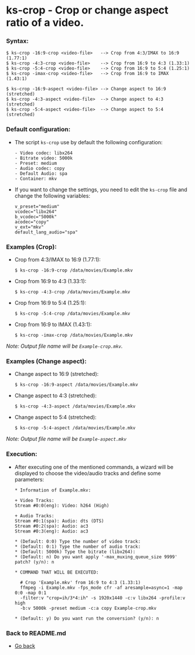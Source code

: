 ks-crop - Crop or change aspect ratio of a video.
=================================================

### Syntax:

```shell
$ ks-crop -16:9-crop <video-file>   --> Crop from 4:3/IMAX to 16:9 (1.77:1)
$ ks-crop -4:3-crop <video-file>    --> Crop from 16:9 to 4:3 (1.33:1)
$ ks-crop -5:4-crop <video-file>    --> Crop from 16:9 to 5:4 (1.25:1)
$ ks-crop -imax-crop <video-file>   --> Crop from 16:9 to IMAX (1.43:1)

$ ks-crop -16:9-aspect <video-file> --> Change aspect to 16:9 (stretched)
$ ks-crop -4:3-aspect <video-file>  --> Change aspect to 4:3 (stretched)
$ ks-crop -5:4-aspect <video-file>  --> Change aspect to 5:4 (stretched)
```
  
### Default configuration:

  * The script `ks-crop` use by default the following configuration:
    
    ```shell
    - Video codec: libx264
    - Bitrate video: 5000k
    - Preset: medium
    - Audio codec: copy
    - Default Audio: spa
    - Container: mkv
    ````
    
  * If you want to change the settings, you need to edit the `ks-crop` file and change the following variables:
  
    ```shell
    v_preset="medium"
    vcodec="libx264"
    b_vcodec="5000k"
    acodec="copy"
    v_ext="mkv"
    default_lang_audio="spa"
    ````

### Examples (Crop):

  * Crop from 4:3/IMAX to 16:9 (1.77:1):
  
    ```shell
    $ ks-crop -16:9-crop /data/movies/Example.mkv
    ````
    
  * Crop from 16:9 to 4:3 (1.33:1):
    
    ```shell
    $ ks-crop -4:3-crop /data/movies/Example.mkv
    ````

  * Crop from 16:9 to 5:4 (1.25:1):
    
    ```shell
    $ ks-crop -5:4-crop /data/movies/Example.mkv
    ````

  * Crop from 16:9 to IMAX (1.43:1):
    
    ```shell
    $ ks-crop -imax-crop /data/movies/Example.mkv
    ````
    
_Note: Output file name will be `Example-crop.mkv`._

### Examples (Change aspect):

  * Change aspect to 16:9 (stretched):
    
    ```shell
    $ ks-crop -16:9-aspect /data/movies/Example.mkv
    ````

  * Change aspect to 4:3 (stretched):
    
    ```shell
    $ ks-crop -4:3-aspect /data/movies/Example.mkv
    ````

  * Change aspect to 5:4 (stretched):
    
    ```shell
    $ ks-crop -5:4-aspect /data/movies/Example.mkv
    ````
   
_Note: Output file name will be `Example-aspect.mkv`_
    
### Execution:

  * After executing one of the mentioned commands, a wizard will be displayed to choose the video/audio tracks and define some parameters:
  
    ```shell
    * Information of Example.mkv:

    + Video Tracks:
    Stream #0:0(eng): Video: h264 (High)

    + Audio Tracks:
    Stream #0:1(spa): Audio: dts (DTS)
    Stream #0:2(spa): Audio: ac3
    Stream #0:3(eng): Audio: ac3

    * (Default: 0:0) Type the number of video track: 
    * (Default: 0:1) Type the number of audio track: 
    * (Default: 5000k) Type the bitrate (libx264): 
    * (Default: n) Do you want apply '-max_muxing_queue_size 9999' patch? (y/n): n

    * COMMAND THAT WILL BE EXECUTED:

      # Crop 'Example.mkv' from 16:9 to 4:3 (1.33:1)
      ffmpeg -i Example.mkv -fps_mode cfr -af aresample=async=1 -map 0:0 -map 0:1
      -filter:v "crop=ih/3*4:ih" -s 1920x1440 -c:v libx264 -profile:v high 
      -b:v 5000k -preset medium -c:a copy Example-crop.mkv

    * (Default: y) Do you want run the conversion? (y/n): n
    ````
    
### Back to README.md
    
* [Go back](https://git.q3aql.dev/q3aql/ks-tools/src/branch/main/README.md)
  
